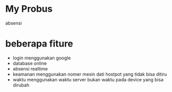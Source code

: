 # My Probus 

absensi

# beberapa fiture

- login menggunakan google
- database online
- absensi realtime
- keamanan menggunakan nomer mesin dati hostpot yang tidak bisa ditiru
- waktu menggunakan waktu server bukan waktu pada device yang bisa dirubah

